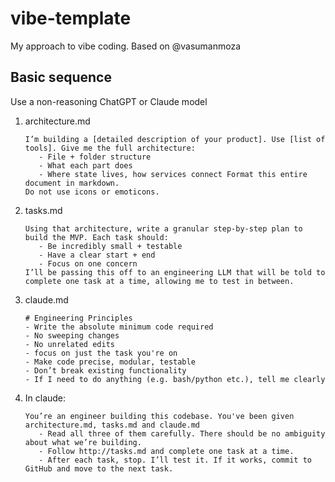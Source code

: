 # vibe-template
My approach to vibe coding. Based on @vasumanmoza

## Basic sequence
Use a non-reasoning ChatGPT or Claude model

1. architecture.md
   
   ```
   I’m building a [detailed description of your product]. Use [list of tools]. Give me the full architecture:
      - File + folder structure
      - What each part does
      - Where state lives, how services connect Format this entire document in markdown.
   Do not use icons or emoticons.
   ```

3. tasks.md

   ```
   Using that architecture, write a granular step-by-step plan to build the MVP. Each task should:
      - Be incredibly small + testable
      - Have a clear start + end
      - Focus on one concern
   I’ll be passing this off to an engineering LLM that will be told to complete one task at a time, allowing me to test in between.
   ```

4. claude.md

   ```
   # Engineering Principles
   - Write the absolute minimum code required
   - No sweeping changes
   - No unrelated edits
   - focus on just the task you're on
   - Make code precise, modular, testable
   - Don’t break existing functionality
   - If I need to do anything (e.g. bash/python etc.), tell me clearly
   ```
   
5. In claude:

   ```
   You’re an engineer building this codebase. You've been given architecture.md, tasks.md and claude.md
      - Read all three of them carefully. There should be no ambiguity about what we’re building.
      - Follow http://tasks.md and complete one task at a time.
      - After each task, stop. I’ll test it. If it works, commit to GitHub and move to the next task.
   ```
